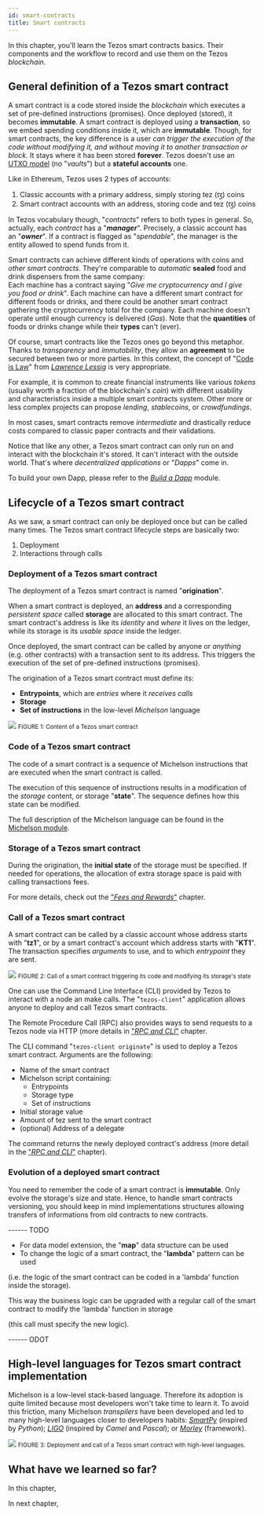 ```yaml
---
id: smart-contracts
title: Smart contracts
---
```

In this chapter, you'll learn the Tezos smart contracts basics. Their components and the workflow to record and use them on the Tezos *blockchain*.

## General definition of a Tezos smart contract
A smart contract is a code stored inside the *blockchain* which executes a set of pre-defined instructions (promises). Once deployed (stored), it becomes **immutable**. A smart contract is deployed using a **transaction**, so we embed spending conditions inside it, which are **immutable**. Though, for smart contracts, the key difference is a user *can trigger the execution of the code without modifying it, and without moving it to another transaction or block*. It stays where it has been stored **forever**. Tezos doesn't use an [UTXO model](https://en.wikipedia.org/wiki/Unspent_transaction_output) (no "*vaults*") but a **stateful accounts** one.

Like in Ethereum, Tezos uses 2 types of accounts:
1. Classic accounts with a primary address, simply storing tez (ꜩ) coins
2. Smart contract accounts with an address, storing code and  tez (ꜩ) coins

In Tezos vocabulary though, "*contracts*" refers to both types in general. So, actually, each *contract* has a "**_manager_**". Precisely, a classic account has an "**_owner_**". If a contract is flagged as "*spendable*", the manager is the entity allowed to spend funds from it.

Smart contracts can achieve different kinds of operations with coins and *other smart contracts*. They're comparable to *automatic* **sealed** food and drink dispensers from the same company:  
Each machine has a contract saying "*Give me cryptocurrency and I give you food or drink*". Each machine can have a different smart contract for different foods or drinks, and there could be another smart contract gathering the cryptocurrency total for the company. Each machine doesn't operate until enough currency is delivered (*Gas*). Note that the **quantities** of foods or drinks change while their **types** can't (ever).

Of course, smart contracts like the Tezos ones go beyond this metaphor. Thanks to *transparency* and *immutability*, they allow an **agreement** to be secured between two or more parties. In this context, the concept of "[Code is Law](https://en.wikipedia.org/wiki/Lawrence_Lessig#%22Code_is_law%22)" from [_Lawrence Lessig_](https://en.wikipedia.org/wiki/Lawrence_Lessig) is very appropriate.

For example, it is common to create financial instruments like various *tokens* (usually worth a fraction of the blockchain's *coin*) with different usability and characteristics inside a multiple smart contracts system. Other more or less complex projects can propose *lending*, *stablecoins*, or *crowdfundings*.

In most cases, smart contracts remove *intermediate* and drastically reduce costs compared to classic paper contracts and their validations.

Notice that like any other, a Tezos smart contract can only run on and interact with the blockchain it's stored. It can't interact with the outside world. That's where *decentralized applications* or "_Dapps_" come in.

To build your own Dapp, please refer to the [*Build a Dapp*](/dapp) module.

## Lifecycle of a Tezos smart contract
As we saw, a smart contract can only be deployed once but can be called many times. The Tezos smart contract lifecycle steps are basically two:
1. Deployment
2. Interactions through calls

### Deployment of a Tezos smart contract
The deployment of a Tezos smart contract is named "**origination**".

When a smart contract is deployed, an **address** and a corresponding *persistent space* called **storage** are allocated to this smart contract. The smart contract's address is like its *identity* and *where* it lives on the ledger, while its storage is its *usable space* inside the ledger.

Once deployed, the smart contract can be called by anyone or *anything* (e.g. other contracts) with a transaction sent to its address. This triggers the execution of the set of pre-defined instructions (promises).

The origination of a Tezos smart contract must define its:
* **Entrypoints**, which are *entries* where it *receives calls*
* **Storage**
* **Set of instructions** in the low-level *Michelson* language

![](../../static/img/tezos-basics/tezos_smart_contract_content.svg)
<small className="figure">FIGURE 1: Content of a Tezos smart contract</small>

### Code of a Tezos smart contract
The code of a smart contract is a sequence of Michelson instructions that are executed when the smart contract is called.

The execution of this sequence of instructions results in a modification of the *storage* content, or storage "**state**". The sequence defines how this state can be modified.

The full description of the Michelson language can be found in the [Michelson module](/michelson).

### Storage of a Tezos smart contract
During the origination, the **initial state** of the storage must be specified.
If needed for operations, the allocation of extra storage space is paid with calling transactions fees.

For more details, check out the ["*Fees and Rewards*"](/tezos-basics/economics_and_reward) chapter.

### Call of a Tezos smart contract
A smart contract can be called by a classic account whose address starts with "**tz1**", or by a smart contract's account which address starts with "**KT1**". The transaction specifies *arguments* to use, and to which *entrypoint* they are sent.

![](../../static/img/tezos-basics/invoke_smart_contract.svg)
<small className="figure">FIGURE 2: Call of a smart contract triggering its code and modifying its storage's state</small>

One can use the Command Line Interface (CLI) provided by Tezos to interact with a node an make calls. The "`tezos-client`" application allows anyone to deploy and call Tezos smart contracts.

The Remote Procedure Call (RPC) also provides ways to send requests to a Tezos node via HTTP (more details in ["*RPC and CLI*"](/tezos-basics/introduction_to_cli_and_rpc) chapter.

The CLI command "`tezos-client originate`" is used to deploy a Tezos smart contract. Arguments are the following:
- Name of the smart contract
- Michelson script containing: 
    - Entrypoints
    - Storage type
    - Set of instructions
- Initial storage value
- Amount of tez sent to the smart contract
- (optional) Address of a delegate

The command returns the newly deployed contract's address (more detail in the ["*RPC and CLI*"](/tezos-basics/introduction_to_cli_and_rpc) chapter).

### Evolution of a deployed smart contract
You need to remember the code of a smart contract is **immutable**. Only evolve the storage's size and state. Hence, to handle smart contracts versioning, you should keep in mind implementations structures allowing transfers of informations from old contracts to new contracts.

------ TODO

* For data model extension, the "**map**" data structure can be used
* To change the logic of a smart contract, the "**lambda**" pattern can be used
 
(i.e. the logic of the smart contract can be coded in a 'lambda' function inside the storage).

This way the business logic can be upgraded with a regular call of the smart contract to modify the 'lambda' function in storage

(this call must specify the new logic).

------ ODOT

## High-level languages for Tezos smart contract implementation
Michelson is a low-level stack-based language. Therefore its adoption is quite limited because most developers won't take time to learn it. To avoid this friction, many Michelson *transpilers* have been developed and led to many high-level languages closer to developers habits: [*SmartPy*](/smartpy) (inspired by *Python*); [*LIGO*](/ligo) (inspired by *Camel* and *Pascal*); or [*Morley*](https://serokell.io/project-morley) (framework).

![](../../static/img/tezos-basics/tezos_smart_contract_deploy_invoke.svg)
<small className="figure">FIGURE 3: Deployment and call of a Tezos smart contract with high-level languages.</small>

## What have we learned so far?
In this chapter,

In next chapter, 